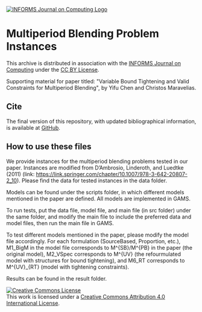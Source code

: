 [![INFORMS Journal on Computing Logo](https://INFORMSJoC.github.io/logos/INFORMS_Journal_on_Computing_Header.jpg)](https://pubsonline.informs.org/journal/ijoc)

# Multiperiod Blending Problem Instances

This archive is distributed in association with the [INFORMS Journal on
Computing](https://pubsonline.informs.org/journal/ijoc) under the [CC BY License](LICENSE).

Supporting material for paper titled: "Variable Bound Tightening and Valid Constraints for Multiperiod Blending", by Yifu Chen and Christos Maravelias.

## Cite

The final version of this repository, with updated bibliographical information, is available at [GitHub](https://github.com/INFORMSJoC/2020.0210).

## How to use these files

We provide instances for the multiperiod blending problems tested in our paper. Instances are modified from D’Ambrosio, Linderoth, and Luedtke (2011) (link: https://link.springer.com/chapter/10.1007/978-3-642-20807-2_10). Please find the data for tested instances in the data folder. 

Models can be found under the scripts folder, in which different models mentioned in the paper are defined. All models are implemented in GAMS. 

To run tests, put the data file, model file, and main file (in src folder) under the same folder, and modify the main file to include the preferred data and model files, then run the main file in GAMS.

To test different models mentioned in the paper, please modify the model file accordingly. For each formulation (SourceBased, Proportion, etc.), M1_BigM in the model file corresponds to M^{SB}/M^{PB} in the paper (the original model), M2_VSpec corresponds to M^{UV} (the refourmulated model with structures for bound tightening), and M6_RT corresponds to M^{UV}_{RT} (model with tightening constraints).

Results can be found in the result folder. 

<a rel="license" href="http://creativecommons.org/licenses/by/4.0/"><img alt="Creative Commons License" style="border-width:0" src="https://i.creativecommons.org/l/by/4.0/88x31.png" /></a><br />This work is licensed under a <a rel="license" href="http://creativecommons.org/licenses/by/4.0/">Creative Commons Attribution 4.0 International License</a>.
